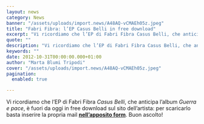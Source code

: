 ```yaml
---
layout: news
category: News
banner: "/assets/uploads/import.news/A48AQ-vCMAEh05z.jpeg"
title: "Fabri Fibra: l’EP Casus Belli in free download"
excerpt: "Vi ricordiamo che l’EP di Fabri Fibra Casus Belli, che anticipa l’album Guerra e pace, è fuori da oggi in free download sul sito dell’artista: per scaricarlo basta inserire la propria mail nell’apposito form. Buon ascolto!"
quote: ""
description: "Vi ricordiamo che l’EP di Fabri Fibra Casus Belli, che anticipa l’album Guerra e pace, è fuori da oggi in free download sul sito dell’artista: per scaricarlo basta inserire la propria mail nell’apposito form. Buon ascolto!"
keywords: ""
date: 2012-10-31T00:00:00.000+01:00
author: "Marta Blumi Tripodi"
cover: "/assets/uploads/import.news/A48AQ-vCMAEh05z.jpeg"
pagination:
  enabled: true

---
```


Vi ricordiamo che l’EP di Fabri Fibra _Casus Belli_, che anticipa l’album _Guerra e pace_, è fuori da oggi in free download sul sito dell’artista: per scaricarlo basta inserire la propria mail [**nell’apposito form**](http://fabrifibra.it/ "http://fabrifibra.it/"). Buon ascolto!